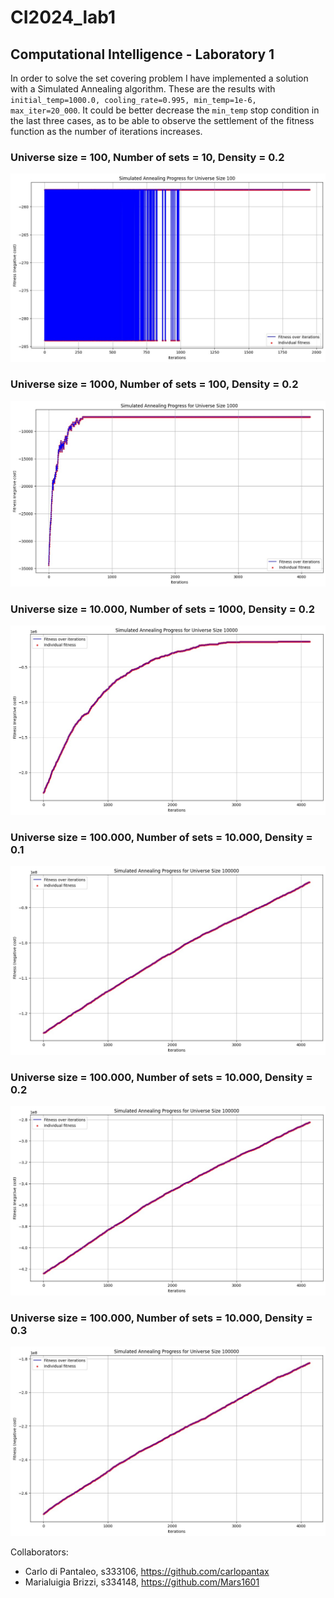 # CI2024_lab1

## Computational Intelligence - Laboratory 1
In order to solve the set covering problem I have implemented a solution with a Simulated Annealing algorithm. 
These are the results with `initial_temp=1000.0, cooling_rate=0.995, min_temp=1e-6, max_iter=20_000`.
It could be better decrease the `min_temp` stop condition in the last three cases, as to be able to observe the settlement of the fitness function as the number of iterations increases.
### Universe size = 100, Number of sets = 10, Density = 0.2

![alt text](<universe size = 100, num sets = 10, density = 0.2.jpeg>)

### Universe size = 1000, Number of sets = 100, Density = 0.2

![alt text](<universe size 1000, num sets = 100, density = 0.2.jpeg>)

### Universe size = 10.000, Number of sets = 1000, Density = 0.2

![alt text](<universe size 10.000, num sets = 1000, density = 0.2.jpeg>)

### Universe size = 100.000, Number of sets = 10.000, Density = 0.1

![alt text](<universe size 100.000, num sets = 10.000, density = 0.1.jpeg>)

### Universe size = 100.000, Number of sets = 10.000, Density = 0.2

![alt text](<universe size 100.000, num sets = 10.000, density = 0.2.jpeg>)


### Universe size = 100.000, Number of sets = 10.000, Density = 0.3

![alt text](<universe size 100.000, num sets = 10.000, density = 0.3.jpeg>)

Collaborators:
- Carlo di Pantaleo, s333106, https://github.com/carlopantax
- Marialuigia Brizzi, s334148, https://github.com/Mars1601
